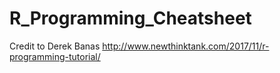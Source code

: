 # R_Programming_Cheatsheet
Credit to Derek Banas
http://www.newthinktank.com/2017/11/r-programming-tutorial/
